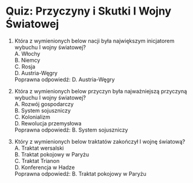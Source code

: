  # Quiz: Przyczyny i Skutki I Wojny Światowej

1. Która z wymienionych below nacji była największym inicjatorem wybuchu I wojny światowej? <br>
A. Włochy <br>
B. Niemcy <br>
C. Rosja <br>
D. Austria-Węgry <br>
Poprawna odpowiedź: D. Austria-Węgry

2. Która z wymienionych below przyczyn była najważniejszą przyczyną wybuchu I wojny światowej? <br>
A. Rozwój gospodarczy <br>
B. System sojuszniczy <br>
C. Kolonializm <br>
D. Rewolucja przemysłowa <br>
Poprawna odpowiedź: B. System sojuszniczy

3. Który z wymienionych below traktatów zakończył I wojnę światową? <br>
A. Traktat wersalski <br>
B. Traktat pokojowy w Paryżu <br>
C. Traktat Trianon <br>
D. Konferencja w Hadze <br>
Poprawna odpowiedź: B. Traktat pokojowy w Paryżu

